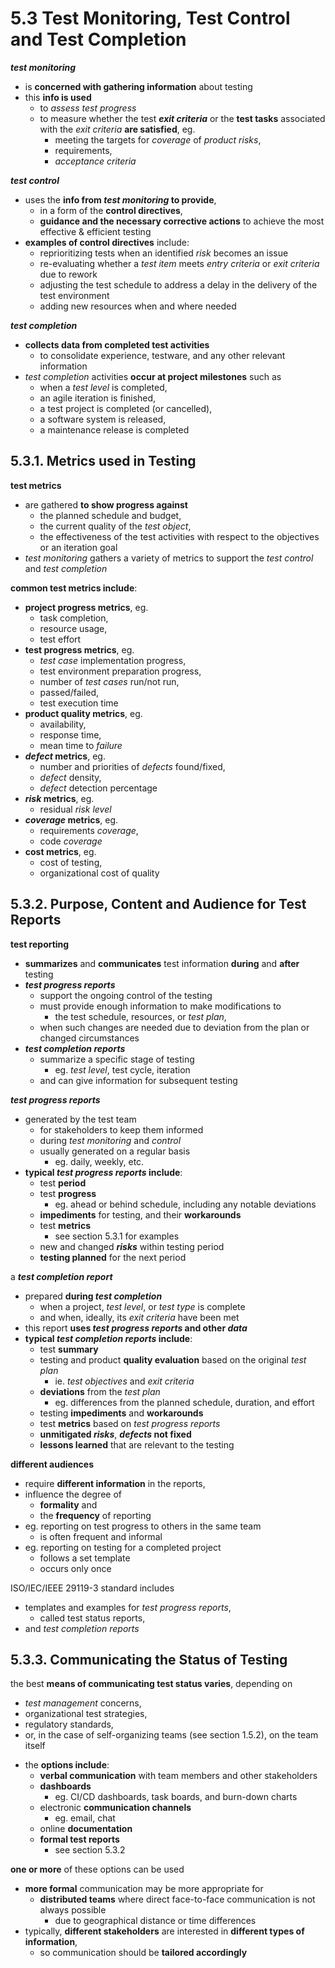 # 5.3 Test Monitoring, Test Control and Test Completion

***test monitoring***
* is **concerned with gathering information** about testing
* this **info is used**
  + to *assess test progress*
  + to measure whether the test ***exit criteria*** or the **test tasks** associated with the *exit criteria* **are satisfied**, eg.
    - meeting the targets for *coverage* of *product risks*,
    - requirements,
    - *acceptance criteria*

***test control***
* uses the **info from *test monitoring* to provide**,
  + in a form of the **control directives**,
  + **guidance and the necessary corrective actions** to achieve the most effective & efficient testing
* **examples of control directives** include:
  + reprioritizing tests when an identified *risk* becomes an issue
  + re-evaluating whether a *test item* meets *entry criteria* or *exit criteria* due to rework
  + adjusting the test schedule to address a delay in the delivery of the test environment
  + adding new resources when and where needed

***test completion***
* **collects data from completed test activities**
  + to consolidate experience, testware, and any other relevant information
* *test completion* activities **occur at project milestones** such as
  + when a *test level* is completed,
  + an agile iteration is finished,
  + a test project is completed (or cancelled),
  + a software system is released,
  + a maintenance release is completed

## 5.3.1. Metrics used in Testing

**test metrics**
* are gathered **to show progress against**
  + the planned schedule and budget,
  + the current quality of the *test object*,
  + the effectiveness of the test activities with respect to the objectives or an iteration goal
* *test monitoring* gathers a variety of metrics to support the *test control* and *test completion*

**common test metrics include**:
* **project progress metrics**, eg.
  + task completion,
  + resource usage,
  + test effort
* **test progress metrics**, eg.
  + *test case* implementation progress,
  + test environment preparation progress,
  + number of *test cases* run/not run,
  + passed/failed,
  + test execution time
* **product quality metrics**, eg.
  + availability,
  + response time,
  + mean time to *failure*
* ***defect* metrics**, eg.
  + number and priorities of *defects* found/fixed,
  + *defect* density,
  + *defect* detection percentage
* ***risk* metrics**, eg.
  + residual *risk level*
* ***coverage* metrics**, eg.
  + requirements *coverage*,
  + code *coverage*
* **cost metrics**, eg.
  + cost of testing,
  + organizational cost of quality

## 5.3.2. Purpose, Content and Audience for Test Reports

**test reporting**
* **summarizes** and **communicates** test information **during** and **after** testing
* ***test progress reports***
  + support the ongoing control of the testing
  + must provide enough information to make modifications to
    - the test schedule, resources, or *test plan*,
  + when such changes are needed due to deviation from the plan or changed circumstances
* ***test completion reports***
  + summarize a specific stage of testing
    - eg. *test level*, test cycle, iteration
  + and can give information for subsequent testing

***test progress reports***
* generated by the test team
  + for stakeholders to keep them informed
  + during *test monitoring* and *control*
  + usually generated on a regular basis
    - eg. daily, weekly, etc.
* **typical *test progress reports* include**:
  + test **period**
  + test **progress**
    - eg. ahead or behind schedule, including any notable deviations
  + **impediments** for testing, and their **workarounds**
  + test **metrics**
    - see section 5.3.1 for examples
  + new and changed ***risks*** within testing period
  + **testing planned** for the next period

a ***test completion report***
* prepared **during *test completion***
  + when a project, *test level*, or *test type* is complete
  + and when, ideally, its *exit criteria* have been met
* this report **uses *test progress reports* and other *data***
* **typical *test completion reports* include**:
  + test **summary**
  + testing and product **quality evaluation** based on the original *test plan*
    - ie. *test objectives* and *exit criteria*
  + **deviations** from the *test plan*
    - eg. differences from the planned schedule, duration, and effort
  + testing **impediments** and **workarounds**
  + test **metrics** based on *test progress reports*
  + **unmitigated *risks***, ***defects* not fixed**
  + **lessons learned** that are relevant to the testing

**different audiences**
* require **different information** in the reports,
* influence the degree of
  + **formality** and
  + the **frequency** of reporting
* eg. reporting on test progress to others in the same team
  + is often frequent and informal
* eg. reporting on testing for a completed project
  + follows a set template
  + occurs only once

ISO/IEC/IEEE 29119-3 standard includes
* templates and examples for *test progress reports*,
  + called test status reports,
* and *test completion reports*

## 5.3.3. Communicating the Status of Testing

the best **means of communicating test status varies**, depending on
  + *test management* concerns,
  + organizational test strategies,
  + regulatory standards,
  + or, in the case of self-organizing teams (see section 1.5.2), on the team itself
* the **options include**:
  + **verbal communication** with team members and other stakeholders
  + **dashboards**
    - eg. CI/CD dashboards, task boards, and burn-down charts
  + electronic **communication channels**
    - eg. email, chat
  + online **documentation**
  + **formal test reports**
    - see section 5.3.2

**one or more** of these options can be used
* **more formal** communication may be more appropriate for
  + **distributed teams** where direct face-to-face communication is not always possible
    - due to geographical distance or time differences
* typically, **different stakeholders** are interested in **different types of information**,
  + so communication should be **tailored accordingly**
